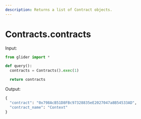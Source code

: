 ```yaml
---
description: Returns a list of Contract objects.
---
```


# Contracts.contracts

Input:

```python
from glider import *

def query():
  contracts = Contracts().exec(1)

  return contracts
```

Output:

```python
{
  "contract": "0x798AcB51D8FBc97328835eE2027047a8B54533AD",
  "contract_name": "Context"
}
```
